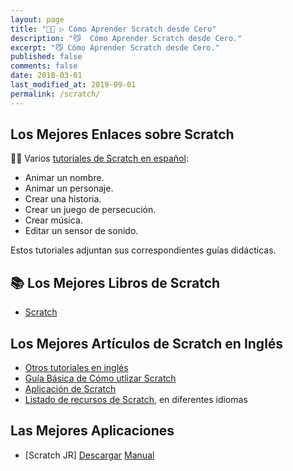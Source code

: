 ```yaml
---
layout: page
title: "👨‍💻 ▷ Cómo Aprender Scratch desde Cero"
description: "😼  Cómo Aprender Scratch desde Cero."
excerpt: "😼 Cómo Aprender Scratch desde Cero."
published: false
comments: false
date: 2018-03-01
last_modified_at: 2019-09-01
permalink: /scratch/
---
```


## Los Mejores Enlaces sobre Scratch

👨‍🏫 Varios [tutoriales de Scratch en español](/cursos-tecnologia#scratch):

- Animar un nombre.
- Animar un personaje.
- Crear una historia.
- Crear un juego de persecución.
- Crear música.
- Editar un sensor de sonido.

Estos tutoriales adjuntan sus correspondientes guías didácticas.

## 📚 Los Mejores Libros de Scratch

- [Scratch](/catalogo#scratch)

## Los Mejores Artículos de Scratch en Inglés

* [Otros tutoriales en inglés](https://scratch.mit.edu/projects/editor/?tutorial=all
)
* [Guía Básica de Cómo utlizar Scratch](https://www.scratchjr.org/learn/blocks)
* [Aplicación de Scratch](https://play.google.com/store/apps/details?id=org.scratchjr.android&fbclid=IwAR3YPXalsArQTmCDnDy9YMp9TSHtHqNzwodSuCrqEvhstlY-6YHOKdVhswk)
* [Listado de recursos de Scratch](http://scratched.gse.harvard.edu/resources.html), en diferentes idiomas

## Las Mejores Aplicaciones
* [Scratch JR] [Descargar](https://play.google.com/store/apps/details?id=org.scratchjr.android) [Manual](https://www.scratchjr.org/learn/interface)
<!--  https://www.youtube.com/playlist?list=PLYC6Kwamb2vfCmpnuYWb-xLbZe49KGYU7 
https://www.youtube.com/user/UOC/playlists
https://www.uoc.edu/portal/es/play/canals-tematics/informatica/mooc/index.html
-->